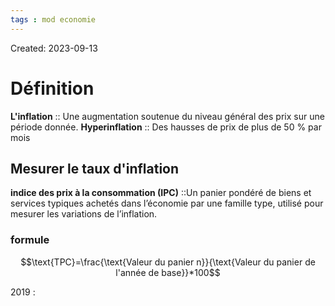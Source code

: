 ```yaml
---
tags : mod economie
---
```

Created: 2023-09-13

# Définition
**L'inflation** :: Une augmentation soutenue du niveau général des prix sur une période donnée.
**Hyperinflation** :: Des hausses de prix de plus de 50 % par mois

## Mesurer le taux d'inflation
**indice des prix à la consommation (IPC)** ::Un panier pondéré de biens et services typiques achetés dans l’économie par une famille type, utilisé pour mesurer les variations de l’inflation.
### formule 
$$\text{TPC}=\frac{\text{Valeur du panier n}}{\text{Valeur du panier de l'année de base}}*100$$

2019 : 